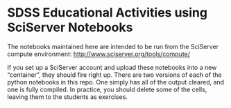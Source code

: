 #  SDSS Educational Activities using SciServer Notebooks

The notebooks maintained here are intended to be run from the SciServer compute environment:
http://www.sciserver.org/tools/compute/

If you set up a SciServer account and upload these notebooks into a new “container”, they should fire right up.  There are two versions of each of the python notebooks in this repo. One simply has all of the output cleared, and one is fully compiled.  In practice, you should delete some of the cells, leaving them to the students as exercises.